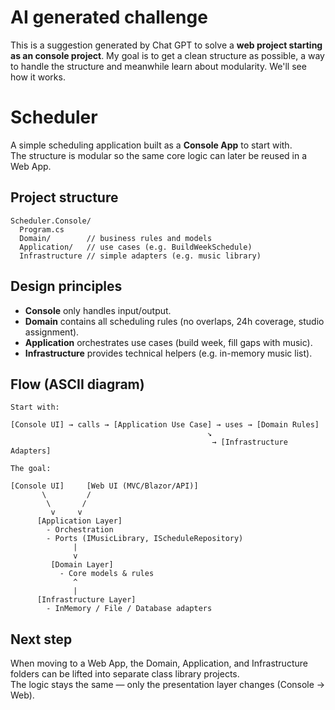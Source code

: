 # AI generated challenge

This is a suggestion generated by Chat GPT to solve a **web project starting as an console project**. 
My goal is to get a clean structure as possible, a way to handle the structure and meanwhile learn 
about modularity. We'll see how it works.

# Scheduler

A simple scheduling application built as a **Console App** to start with.  
The structure is modular so the same core logic can later be reused in a Web App.

## Project structure
```
Scheduler.Console/
  Program.cs
  Domain/        // business rules and models
  Application/   // use cases (e.g. BuildWeekSchedule)
  Infrastructure // simple adapters (e.g. music library)
```

## Design principles
- **Console** only handles input/output.  
- **Domain** contains all scheduling rules (no overlaps, 24h coverage, studio assignment).  
- **Application** orchestrates use cases (build week, fill gaps with music).  
- **Infrastructure** provides technical helpers (e.g. in-memory music list).  

## Flow (ASCII diagram)
```
Start with:

[Console UI] → calls → [Application Use Case] → uses → [Domain Rules]
                                            ↘
                                             → [Infrastructure Adapters]

The goal:

[Console UI]     [Web UI (MVC/Blazor/API)]
       \         /
        \       /
         v     v
      [Application Layer]
        - Orchestration
        - Ports (IMusicLibrary, IScheduleRepository)
              |
              v
         [Domain Layer]
           - Core models & rules
              ^
              |
      [Infrastructure Layer]
        - InMemory / File / Database adapters

```

## Next step
When moving to a Web App, the Domain, Application, and Infrastructure folders can be lifted into separate class library projects.  
The logic stays the same — only the presentation layer changes (Console → Web).
